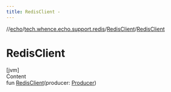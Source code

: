 ```yaml
---
title: RedisClient -
---
```

//[echo](../../index.md)/[tech.whence.echo.support.redis](../index.md)/[RedisClient](index.md)/[RedisClient](-redis-client.md)



# RedisClient  
[jvm]  
Content  
fun [RedisClient](-redis-client.md)(producer: [Producer](../../tech.whence.echo.function/-producer/index.md)<Redis>)  



